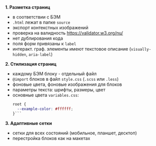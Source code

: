 **1. Разметка страниц**
  - в соответствии с БЭМ
  - ``.html`` лежат в папке ``source``
  - экспорт контекстных изображений
  - проверка на валидность https://validator.w3.org/nu/
  - нет дублирования кода
  - поля форм привязаны к ``label``
  - интеракт. граф. элементы имеют текстовое описание (``visually-hidden``, ``aria-label``)

**2. Стилизация страниц**
  - каждому БЭМ блоку - отдельный файл
  - ``@import`` блоков в файл ``style.css`` (``.scss`` или ``.less``)
  - фоновые цвета, фоновые изображения для блоков
  - параметры текста: шрифты, размеры, цвет
  - основные цвета ``variables.css``: 
    ```css
    root {
      --example-color: #ffffff;
    }```

**3. Адаптивные сетки**
  - сетки для всех состояний (мобильное, планшет, десктоп)
  - перестройка блоков как на макетах
